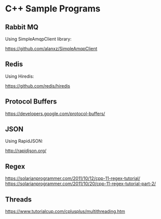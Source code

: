
# C++ Sample Programs


## Rabbit MQ

Using SimpleAmqpClient library:

<https://github.com/alanxz/SimpleAmqpClient>


## Redis

Using Hiredis:

<https://github.com/redis/hiredis>


## Protocol Buffers

<https://developers.google.com/protocol-buffers/>


## JSON

Using RapidJSON:

<http://rapidjson.org/>


## Regex

<https://solarianprogrammer.com/2011/10/12/cpp-11-regex-tutorial/>
<https://solarianprogrammer.com/2011/10/20/cpp-11-regex-tutorial-part-2/>

## Threads

<https://www.tutorialcup.com/cplusplus/multithreading.htm>

